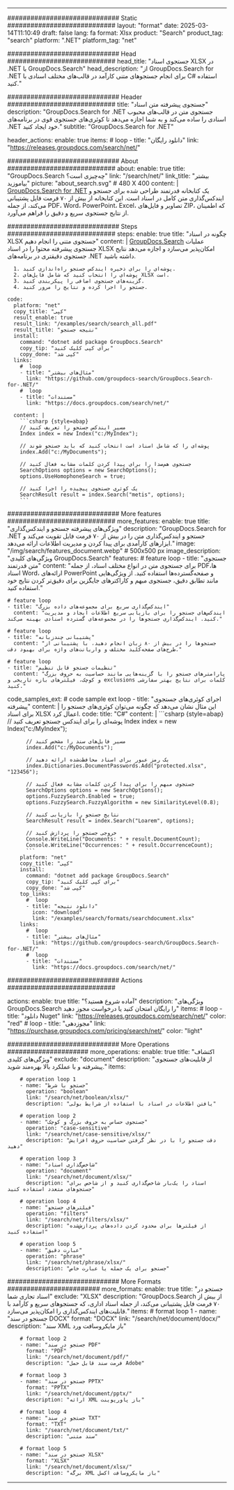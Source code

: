
---
############################# Static ############################
layout: "format"
date:  2025-03-14T11:10:49
draft: false
lang: fa
format: Xlsx
product: "Search"
product_tag: "search"
platform: ".NET"
platform_tag: "net"

############################# Head ############################
head_title: "جستجوی اسناد XLSX در .NET با GroupDocs.Search"
head_description: "از GroupDocs.Search for .NET برای انجام جستجوهای متنی کارآمد در قالب‌های مختلف اسنادی با C# استفاده کنید."

############################# Header ############################
title: "جستجوی پیشرفته متن اسناد" 
description: "GroupDocs.Search for .NET جستجوی متن در قالب‌های محبوب اسنادی را ساده می‌کند و به شما اجازه می‌دهد تا کوئری‌های جستجوی قوی در برنامه‌های .NET خود ایجاد کنید."
subtitle: "GroupDocs.Search for .NET" 

header_actions:
  enable: true
  items:
    #  loop
    - title: "دانلود رایگان"
      link: "https://releases.groupdocs.com/search/net/"
      
############################# About ############################
about:
    enable: true
    title: "GroupDocs.Search چه‌چیزی است؟"
    link: "/search/net/"
    link_title: "بیشتر بیاموزید"
    picture: "about_search.svg" # 480 X 400
    content: |
       [GroupDocs.Search for .NET](/search/net/) یک کتابخانه قدرتمند طراحی شده برای جستجو و ایندکس‌گذاری متن کامل در اسناد است. این کتابخانه از بیش از ۷۰ فرمت فایل پشتیبانی می‌کند، از جمله PDF، Word، PowerPoint، Excel، تصاویر و فایل‌های ZIP، که اطمینان از نتایج جستجوی سریع و دقیق را فراهم می‌آورد.

############################# Steps ############################
steps:
    enable: true
    title: "چگونه در اسناد XLSX جستجوی متنی را انجام دهیم"
    content: |
      [GroupDocs.Search](/search/net/) عملیات جستجوی پیشرفته محتوا را در اسناد XLSX امکان‌پذیر می‌سازد و اجازه می‌دهد نتایج جستجوی دقیقتری در برنامه‌های .NET داشته باشید.
      
      1. پوشه‌ای را برای ذخیره ایندکس جستجو راه‌اندازی کنید.
      2. پوشه‌ای را انتخاب کنید که شامل فایل‌های XLSX است.
      3. گزینه‌های جستجوی اضافی را پیکربندی کنید.
      4. جستجو را اجرا کرده و نتایج را مرور کنید.
   
    code:
      platform: "net"
      copy_title: "کپی"
      result_enable: true
      result_link: "/examples/search/search_all.pdf"
      result_title: "نتیجه جستجو"
      install:
        command: "dotnet add package GroupDocs.Search"
        copy_tip: "برای کپی کلیک کنید"
        copy_done: "کپی شد"
      links:
        #  loop
        - title: "مثال‌های بیشتر"
          link: "https://github.com/groupdocs-search/GroupDocs.Search-for-.NET/"
        #  loop
        - title: "مستندات"
          link: "https://docs.groupdocs.com/search/net/"
          
      content: |
        ```csharp {style=abap}
        // مسیر ایندکس جستجو را تعریف کنید
        Index index = new Index("c:/MyIndex");

        // پوشه‌ای را که شامل اسناد است انتخاب کنید که باید جستجو شوند
        index.Add("c:/MyDocuments");

        // جستجوی هم‌صدا را برای پیدا کردن کلمات مشابه فعال کنید
        SearchOptions options = new SearchOptions();
        options.UseHomophoneSearch = true;

        // یک کوئری جستجوی پیچیده را اجرا کنید
        SearchResult result = index.Search("metis", options);
        ```            

############################# More features ############################
more_features:
  enable: true
  title: "ویژگی‌های پیشرفته جستجو و ایندکس‌گذاری"
  description: "GroupDocs.Search for .NET جستجو و ایندکس‌گذاری متن را در بیش از ۷۰ فرمت فایل تقویت می‌کند و ابزارهای کارآمدی برای پیدا کردن و مدیریت اطلاعات ارائه می‌دهد."
  image: "/img/search/features_document.webp" # 500x500 px
  image_description: "ویژگی‌های کلیدی GroupDocs.Search"
  features:
    # feature loop
    - title: "جستجوی متن قدرتمند"
      content: "برای جستجوی متن در انواع مختلف اسناد، از جمله PDFها، اسناد Word، ارائه‌های PowerPoint و صفحه‌گسترده‌ها استفاده کنید. از ویژگی‌هایی مانند تطابق دقیق، جستجوی مبهم و کاراکترهای جایگزین برای دقیق‌تر کردن نتایج خود استفاده کنید."

    # feature loop
    - title: "ایندکس‌گذاری سریع برای مجموعه‌های داده بزرگ"
      content: "ایندکس‌های جستجو را برای بازیابی سریع اطلاعات ایجاد و مدیریت کنید. ایندکس‌گذاری جستجوها را در مجموعه‌های گسترده اسنادی بهینه می‌کند."

    # feature loop
    - title: "پشتیبانی چندزبانه"
      content: "جستجوها را در بیش از ۸۰ زبان انجام دهید، با پشتیبانی از طرح‌های صفحه‌کلید مختلف و واریانت‌های واژه برای بهبود دقت."

    # feature loop
    - title: "تنظیمات جستجو قابل تنظیم"
      content: "پارامترهای جستجو را با گزینه‌هایی مانند حساسیت به حروف بزرگ و کوچک، فیلترهای بازه تاریخی و exclusions کلمات برای نتایج بهتر سفارشی کنید."
      
  code_samples_ext:
    # code sample ext loop
    - title: "اجرای کوئری‌های جستجوی پیشرفته"
      content: |
        این مثال نشان می‌دهد که چگونه می‌توان کوئری‌های جستجو را برای اسناد XLSX اعمال کرد.
      code:
        title: "C#"
        content: |
          ```csharp {style=abap}
          // پوشه‌ای را برای ایندکس جستجو تعریف کنید
          Index index = new Index("c:/MyIndex");
              
          // مسیر فایل‌های سند را مشخص کنید
          index.Add("c:/MyDocuments");

          // یک رمز عبور برای اسناد محافظت‌شده ارائه دهید
          index.Dictionaries.DocumentPasswords.Add("protected.xlsx", "123456");

          // جستجوی مبهم را برای پیدا کردن کلمات مشابه فعال کنید
          SearchOptions options = new SearchOptions();
          options.FuzzySearch.Enabled = true;
          options.FuzzySearch.FuzzyAlgorithm = new SimilarityLevel(0.8);

          // نتایج جستجو را بازیابی کنید
          SearchResult result = index.Search("Loarem", options);
          
          // خروجی جستجو را پردازش کنید
          Console.WriteLine("Documents: " + result.DocumentCount);
          Console.WriteLine("Occurrences: " + result.OccurrenceCount);
          ```
        platform: "net"
        copy_title: "کپی"
        install:
          command: "dotnet add package GroupDocs.Search"
          copy_tip: "برای کپی کلیک کنید"
          copy_done: "کپی شد"
        top_links:
          #  loop
          - title: "دانلود نتیجه"
            icon: "download"
            link: "/examples/search/formats/searchdocument.xlsx"
        links:
          #  loop
          - title: "مثال‌های بیشتر"
            link: "https://github.com/groupdocs-search/GroupDocs.Search-for-.NET/"
          #  loop
          - title: "مستندات"
            link: "https://docs.groupdocs.com/search/net/"
            

            


############################# Actions ############################

actions:
  enable: true
  title: "آماده شروع هستید؟"
  description: "ویژگی‌های GroupDocs.Search را رایگان امتحان کنید یا درخواست مجوز دهید"
  items:
    #  loop
    - title: "دانلود Nuget"
      link: "https://releases.groupdocs.com/search/net/"
      color: "red"
        #  loop
    - title: "مجوزدهی"
      link: "https://purchase.groupdocs.com/pricing/search/net/"
      color: "light"


############################# More Operations #####################
more_operations:
    enable: true
    title: "اکتشاف ویژگی‌های کلیدی"
    exclude: "document"
    description: "از قابلیت‌های جستجوی پیشرفته و با عملکرد بالا بهره‌مند شوید."
    items: 
          
        # operation loop 1
        - name: "جستجو با شرط"
          operation: "boolean"
          link: "/search/net/boolean/xlsx/"
          description: "یافتن اطلاعات در اسناد با استفاده از شرایط بولی"

        # operation loop 2
        - name: "جستجوی حساس به حروف بزرگ و کوچک"
          operation: "case-sensitive"
          link: "/search/net/case-sensitive/xlsx/"
          description: "دقت جستجو را با در نظر گرفتن حساسیت حروف افزایش دهید"

        # operation loop 3
        - name: "شاخص‌گذاری اسناد"
          operation: "document"
          link: "/search/net/document/xlsx/"
          description: "اسناد را یک‌بار شاخص‌گذاری کنید و از شاخص برای جستجوهای متعدد استفاده کنید"

        # operation loop 4
        - name: "فیلترهای جستجو"
          operation: "filters"
          link: "/search/net/filters/xlsx/"
          description: "از فیلترها برای محدود کردن داده‌های پردازش‌شده استفاده کنید"

        # operation loop 5
        - name: "عبارت دقیق"
          operation: "phrase"
          link: "/search/net/phrase/xlsx/"
          description: "جستجو برای یک جمله یا عبارت خاص"
          
        
          
############################# More Formats ########################
more_formats:
    enable: true
    title: "جستجو در اسناد تجاری شما"
    exclude: "XLSX"
    description: "GroupDocs.Search از بیش از ۷۰ فرمت فایل پشتیبانی می‌کند، از جمله اسناد اداری، که جستجوهای سریع و کارآمد با قابلیت‌های ایندکس‌گذاری را امکان‌پذیر می‌سازد."
    items: 
        # format loop 1
        - name: "جستجو در سند DOCX"
          format: "DOCX"
          link: "/search/net/document/docx/"
          description: "سند XML باز مایکروسافت ورد"
          
        # format loop 2
        - name: "جستجو در سند PDF"
          format: "PDF"
          link: "/search/net/document/pdf/"
          description: "فرمت سند قابل حمل Adobe"
          
        # format loop 3
        - name: "جستجو در سند PPTX"
          format: "PPTX"
          link: "/search/net/document/pptx/"
          description: "ارائه XML باز پاورپوینت"

        # format loop 4
        - name: "جستجو در سند TXT"
          format: "TXT"
          link: "/search/net/document/txt/"
          description: "سند متنی"
          
        # format loop 5
        - name: "جستجو در سند XLSX"
          format: "XLSX"
          link: "/search/net/document/xlsx/"
          description: "برگه XML باز مایکروسافت اکسل"
  

---